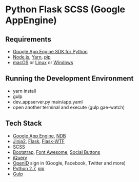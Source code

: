 # Python Flask SCSS (Google AppEngine)

## Requirements

- [Google App Engine SDK for Python][]
- [Node.js][], [Yarn][], [pip][]
- [macOS][] or [Linux][] or [Windows][]

## Running the Development Environment
- yarn install
- gulp
- dev_appserver.py main/app.yaml
- open another terminal and execute (gulp gae-watch)

## Tech Stack

- [Google App Engine][], [NDB][]
- [Jinja2][], [Flask][], [Flask-WTF][]
- [SCSS][]
- [Bootstrap][], [Font Awesome][], [Social Buttons][]
- [jQuery][]
- [OpenID][] sign in (Google, Facebook, Twitter and more)
- [Python 2.7][], [pip][]
- [Gulp][]

[bootstrap]: http://getbootstrap.com/
[documentation]: http://docs.gae-init.appspot.com
[feature list]: http://docs.gae-init.appspot.com/features/
[flask-wtf]: https://flask-wtf.readthedocs.org
[flask]: http://flask.pocoo.org/
[font awesome]: http://fortawesome.github.com/Font-Awesome/
[google app engine sdk for python]: https://developers.google.com/appengine/downloads
[google app engine]: https://developers.google.com/appengine/
[gulp]: http://gulpjs.com
[jinja2]: http://jinja.pocoo.org/docs/
[jquery]: https://jquery.com/
[scss]: https://sass-lang.com/guide
[linux]: http://www.ubuntu.com
[macos]: http://www.apple.com/macos/
[ndb]: https://developers.google.com/appengine/docs/python/ndb/
[node.js]: http://nodejs.org/
[openid]: http://en.wikipedia.org/wiki/OpenID
[pip]: http://www.pip-installer.org/
[python 2.7]: https://developers.google.com/appengine/docs/python/python27/using27
[social buttons]: http://lipis.github.io/bootstrap-social/
[windows]: http://windows.microsoft.com/
[yarn]: https://yarnpkg.com/
